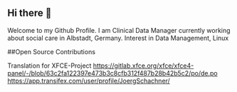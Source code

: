 ## Hi there 👋
Welcome to my Github Profile. I am Clinical Data Manager currently working about social care in Albstadt, Germany. Interest in Data Management, Linux

##Open Source Contributions

Translation for XFCE-Project https://gitlab.xfce.org/xfce/xfce4-panel/-/blob/63c2fa122397e473b3c8cfb312f487b28b42b5c2/po/de.po
https://app.transifex.com/user/profile/JoergSchachner/

